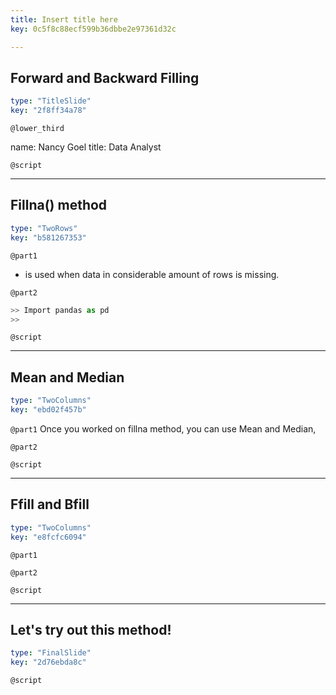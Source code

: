 ```yaml
---
title: Insert title here
key: 0c5f8c88ecf599b36dbbe2e97361d32c

---
```

## Forward and Backward Filling

```yaml
type: "TitleSlide"
key: "2f8ff34a78"
```

`@lower_third`

name: Nancy Goel
title: Data Analyst


`@script`



---
## Fillna() method

```yaml
type: "TwoRows"
key: "b581267353"
```

`@part1`
- is used when data in considerable amount of rows is missing.


`@part2`
```Python
>> Import pandas as pd
>> 
```


`@script`



---
## Mean and Median

```yaml
type: "TwoColumns"
key: "ebd02f457b"
```

`@part1`
Once you worked on fillna method, you can use Mean and Median,


`@part2`



`@script`



---
## Ffill and Bfill

```yaml
type: "TwoColumns"
key: "e8fcfc6094"
```

`@part1`



`@part2`



`@script`



---
## Let's try out this method!

```yaml
type: "FinalSlide"
key: "2d76ebda8c"
```

`@script`


